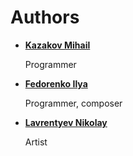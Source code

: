 Authors
=======

* __[Kazakov Mihail](https://github.com/AdvancerMan)__
    
    Programmer

* __[Fedorenko Ilya](https://github.com/FluFFka)__

    Programmer, composer

* __[Lavrentyev Nikolay](https://github.com/Klanick)__

    Artist


